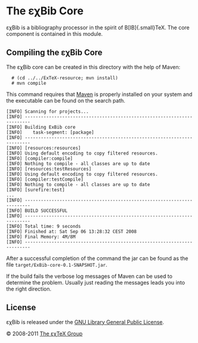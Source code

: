 

The εχBib Core
==============

εχBib is a bibliography processor in the spirit of
B[IB]{.small}TeX. The core component is contained in this
module.

Compiling the εχBib Core
------------------------

The εχBib core can be created in this directory with the help of Maven:

      # (cd ../../ExTeX-resource; mvn install)
      # mvn compile

This command requires that [Maven](http://maven.apache.org) is properly
installed on your system and the executable can be found on the search
path.

``` {.output}
[INFO] Scanning for projects...
[INFO] ------------------------------------------------------------------------
[INFO] Building ExBib core
[INFO]    task-segment: [package]
[INFO] ------------------------------------------------------------------------
[INFO] [resources:resources]
[INFO] Using default encoding to copy filtered resources.
[INFO] [compiler:compile]
[INFO] Nothing to compile - all classes are up to date
[INFO] [resources:testResources]
[INFO] Using default encoding to copy filtered resources.
[INFO] [compiler:testCompile]
[INFO] Nothing to compile - all classes are up to date
[INFO] [surefire:test]
...
[INFO] ------------------------------------------------------------------------
[INFO] BUILD SUCCESSFUL
[INFO] ------------------------------------------------------------------------
[INFO] Total time: 9 seconds
[INFO] Finished at: Sat Sep 06 13:28:32 CEST 2008
[INFO] Final Memory: 4M/8M
[INFO] ------------------------------------------------------------------------
```

After a successful completion of the command the jar can be found as the
file `target/ExBib-core-0.1-SNAPSHOT.jar`.

If the build fails the verbose log messages of Maven can be used to
determine the problem. Usually just reading the messages leads you into
the right direction.

License
-------

εχBib is released under the [GNU Library General Public
License](LICENSE.md).

© 2008-2011 [The εχTeX Group](mailto:extex@dante.de)
